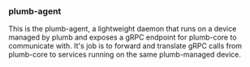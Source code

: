 ### plumb-agent

This is the plumb-agent, a lightweight daemon that runs on a device managed by plumb and exposes a gRPC endpoint for plumb-core to communicate with. It's job is to forward and translate gRPC calls from plumb-core to services running on the same plumb-managed device.